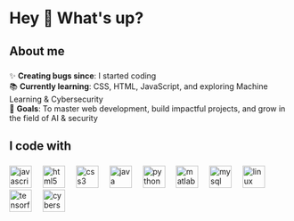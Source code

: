 <h1 align="left">Hey 👋 What's up?</h1>

###


###

<h2 align="left">About me</h2>

###

<p align="left">
✨ <strong>Creating bugs since</strong>: I started coding <br>
📚 <strong>Currently learning</strong>: CSS, HTML, JavaScript, and exploring Machine Learning & Cybersecurity <br>
🎯 <strong>Goals</strong>: To master web development, build impactful projects, and grow in the field of AI & security <br>

###

<h2 align="left">I code with</h2>

###

<div align="left">
  <img src="https://cdn.jsdelivr.net/gh/devicons/devicon/icons/javascript/javascript-original.svg" height="40" alt="javascript logo" />
  <img width="12" />
  <img src="https://cdn.jsdelivr.net/gh/devicons/devicon/icons/html5/html5-original.svg" height="40" alt="html5 logo" />
  <img width="12" />
  <img src="https://cdn.jsdelivr.net/gh/devicons/devicon/icons/css3/css3-original.svg" height="40" alt="css3 logo" />
  <img width="12" />
  <img src="https://cdn.jsdelivr.net/gh/devicons/devicon/icons/java/java-original.svg" height="40" alt="java logo" />
  <img width="12" />
  <img src="https://cdn.jsdelivr.net/gh/devicons/devicon/icons/python/python-original.svg" height="40" alt="python logo" />
  <img width="12" />
  <img src="https://skillicons.dev/icons?i=matlab" height="40" alt="matlab logo" />
  <img width="12" />
  <img src="https://cdn.simpleicons.org/mysql/4479A1" height="40" alt="mysql logo" />
  <img width="12" />
  <img src="https://skillicons.dev/icons?i=linux" height="40" alt="linux logo" />
  <img width="12" />
  <img src="https://skillicons.dev/icons?i=tensorflow" height="40" alt="tensorflow logo" />
  <img width="12" />
  <img src="https://skillicons.dev/icons?i=security" height="40" alt="cybersecurity logo" />
</div>
